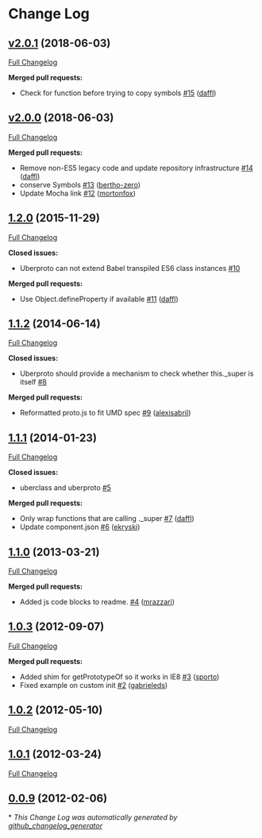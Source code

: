 # Change Log

## [v2.0.1](https://github.com/daffl/uberproto/tree/v2.0.1) (2018-06-03)
[Full Changelog](https://github.com/daffl/uberproto/compare/v2.0.0...v2.0.1)

**Merged pull requests:**

- Check for function before trying to copy symbols [\#15](https://github.com/daffl/uberproto/pull/15) ([daffl](https://github.com/daffl))

## [v2.0.0](https://github.com/daffl/uberproto/tree/v2.0.0) (2018-06-03)
[Full Changelog](https://github.com/daffl/uberproto/compare/1.2.0...v2.0.0)

**Merged pull requests:**

- Remove non-ES5 legacy code and update repository infrastructure  [\#14](https://github.com/daffl/uberproto/pull/14) ([daffl](https://github.com/daffl))
- conserve Symbols [\#13](https://github.com/daffl/uberproto/pull/13) ([bertho-zero](https://github.com/bertho-zero))
- Update Mocha link [\#12](https://github.com/daffl/uberproto/pull/12) ([mortonfox](https://github.com/mortonfox))

## [1.2.0](https://github.com/daffl/uberproto/tree/1.2.0) (2015-11-29)
[Full Changelog](https://github.com/daffl/uberproto/compare/1.1.2...1.2.0)

**Closed issues:**

- Uberproto can not extend Babel transpiled ES6 class instances [\#10](https://github.com/daffl/uberproto/issues/10)

**Merged pull requests:**

- Use Object.defineProperty if available [\#11](https://github.com/daffl/uberproto/pull/11) ([daffl](https://github.com/daffl))

## [1.1.2](https://github.com/daffl/uberproto/tree/1.1.2) (2014-06-14)
[Full Changelog](https://github.com/daffl/uberproto/compare/1.1.1...1.1.2)

**Closed issues:**

- Uberproto should provide a mechanism to check whether this.\_super is itself [\#8](https://github.com/daffl/uberproto/issues/8)

**Merged pull requests:**

- Reformatted proto.js to fit UMD spec [\#9](https://github.com/daffl/uberproto/pull/9) ([alexisabril](https://github.com/alexisabril))

## [1.1.1](https://github.com/daffl/uberproto/tree/1.1.1) (2014-01-23)
[Full Changelog](https://github.com/daffl/uberproto/compare/1.1.0...1.1.1)

**Closed issues:**

- uberclass and uberproto [\#5](https://github.com/daffl/uberproto/issues/5)

**Merged pull requests:**

- Only wrap functions that are calling .\_super [\#7](https://github.com/daffl/uberproto/pull/7) ([daffl](https://github.com/daffl))
- Update component.json [\#6](https://github.com/daffl/uberproto/pull/6) ([ekryski](https://github.com/ekryski))

## [1.1.0](https://github.com/daffl/uberproto/tree/1.1.0) (2013-03-21)
[Full Changelog](https://github.com/daffl/uberproto/compare/1.0.3...1.1.0)

**Merged pull requests:**

- Added js code blocks to readme. [\#4](https://github.com/daffl/uberproto/pull/4) ([mrazzari](https://github.com/mrazzari))

## [1.0.3](https://github.com/daffl/uberproto/tree/1.0.3) (2012-09-07)
[Full Changelog](https://github.com/daffl/uberproto/compare/1.0.2...1.0.3)

**Merged pull requests:**

- Added shim for getPrototypeOf so it works in IE8 [\#3](https://github.com/daffl/uberproto/pull/3) ([sporto](https://github.com/sporto))
- Fixed example on custom init [\#2](https://github.com/daffl/uberproto/pull/2) ([gabrieleds](https://github.com/gabrieleds))

## [1.0.2](https://github.com/daffl/uberproto/tree/1.0.2) (2012-05-10)
[Full Changelog](https://github.com/daffl/uberproto/compare/1.0.1...1.0.2)

## [1.0.1](https://github.com/daffl/uberproto/tree/1.0.1) (2012-03-24)
[Full Changelog](https://github.com/daffl/uberproto/compare/0.0.9...1.0.1)

## [0.0.9](https://github.com/daffl/uberproto/tree/0.0.9) (2012-02-06)


\* *This Change Log was automatically generated by [github_changelog_generator](https://github.com/skywinder/Github-Changelog-Generator)*